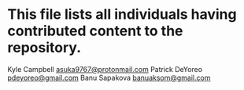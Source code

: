 # This file lists all individuals having contributed content to the repository.

Kyle Campbell <asuka9767@protonmail.com>
Patrick DeYoreo <pdeyoreo@gmail.com>
Banu Sapakova <banuaksom@gmail.com>
